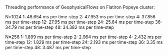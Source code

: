 Threading performance of GeophysicalFlows on Flatiron Popeye cluster:

N=1024
1: 48.654 ms per time-step
2: 47.953 ms per time-step
4: 37.856 ms per time-step
12: 27.95 ms per time-step
24: 25.64 ms per time-step
36: 34.79 ms per time-step
48: 34.382 ms per time-step

N=256
1: 1.899 ms per time-step
2: 2.964 ms per time-step
4: 2.432 ms per time-step
12: 1.829 ms per time-step
24: 2.193 ms per time-step
36: 3.35 ms per time-step
48: 3.487 ms per time-step
